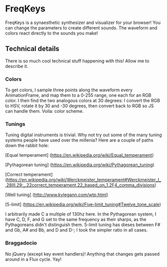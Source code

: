 # FreqKeys

FreqKeys is a synaesthetic synthesizer and visualizer for your browser! You can change the parameters to create different sounds. The waveform and colors react directly to the sounds you make!

## Technical details

There is so much cool technical stuff happening with this! Allow me to describe it.

### Colors

To get colors, I sample three points along the waveform every AnimationFrame, and map them to a 0-255 range, one each for an RGB color. I then find the two analogous colors at 30 degrees: I convert the RGB to HSV, rotate it by 30 and -30 degrees, then convert back to RGB so JS can handle them. Voila: color scheme.

### Tunings

Tuning digital instruments is trivial. Why not try out some of the many tuning systems people have used over the millenia? Here are a couple of paths down the rabbit hole:

[Equal temperament] (https://en.wikipedia.org/wiki/Equal_temperament)

[Pythagorean tuning] (https://en.wikipedia.org/wiki/Pythagorean_tuning)

[Correct temperament] (https://en.wikipedia.org/wiki/Werckmeister_temperament#Werckmeister_I_.28III.29:_.22correct_temperament.22_based_on_1.2F4_comma_divisions)

[Well tuning] (http://www.kylegann.com/wtp.html)

[5-limit] (https://en.wikipedia.org/wiki/Five-limit_tuning#Twelve_tone_scale)

I arbitrarily made C a multiple of 130hz here. In the Pythagorean system, I have C, D, F, and G set to the same frequency as their sharps, as the Pythagoreans didn't distinguish them. 5-limit tuning has dieses between F# and Gb, A# and Bb, and D and D-; I took the simpler ratio in all cases.

### Braggadocio

No jQuery (except key event handlers)! Anything that changes gets passed around in a Flux cycle. Yay!
